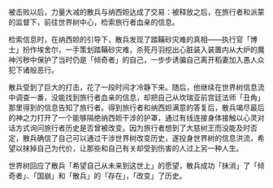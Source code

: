 被击败以后，力量大减的散兵与纳西妲达成了交易：被释放之后，在旅行者和派蒙的监督下，前往世界树中心，检索旅行者血亲的信息。

检索信息时，在纳西妲的引导下，散兵发现了踏鞴砂灾难的真相——执行官「博士」扮作埃舍尔，一手策划踏鞴砂灾难，杀死丹羽挖出心脏装入装置内从大炉的魔神污秽中保护了当时仍是「倾奇者」的自己，一步步诱骗自己离开稻妻加入愚人众犯下诸般恶行。

散兵受到了巨大的打击，花了一段时间才冷静下来。随后，他继续在世界树信息流中调查一番，没能找到旅行者血亲的信息，却把自己从坎瑞亚前宫廷法师「丑角」那里得到的信息告知了旅行者。得到旅行者和纳西妲满意的答复后，散兵竭尽最后的神之力打开了一个能够隔绝纳西妲干涉的护罩，通过有线连接身体接触以心灵对话方式询问旅行者历史是否曾被改变。因为旅行者想到了大慈树王而没能及时否定，散兵确信了自己可以通过干涉世界树改变历史，遂投身世界树的信息洪流，希望以抹掉自己为代价，让那些和自己有关却受到伤害的人过上另一种人生。

世界树回应了散兵「希望自己从未来到这世上」的愿望，散兵成功「抹消」了「倾奇者」、「国崩」和「散兵」的「存在」，「改变」了历史。